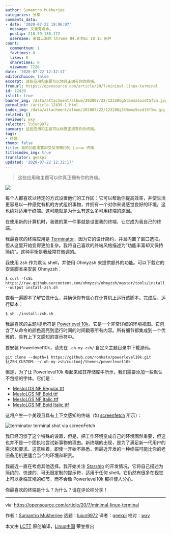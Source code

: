 ```yaml
---
author: Sumantro Mukherjee
categories: 分享
comments_data:
- date: '2020-07-22 19:06:07'
  message: 文章有点水。
  postip: 218.79.180.172
  username: 来自上海的 Chrome 84.0|Mac 10.15 用户
count:
  commentnum: 1
  favtimes: 0
  likes: 0
  sharetimes: 0
  viewnum: 7226
date: '2020-07-22 12:32:17'
editorchoice: false
excerpt: 这些应用和主题可以你真正拥有你的终端。
fromurl: https://opensource.com/article/20/7/minimal-linux-terminal
id: 12439
islctt: true
banner_img: /data/attachment/album/202007/22/123206g5t5mmz5ozdt5f5m.jpg
permalink: /article-12439-1.html
index_img: /data/attachment/album/202007/22/123206g5t5mmz5ozdt5f5m.jpg.thumb.jpg
related: []
reviewer: wxy
selector: lujun9972
summary: 这些应用和主题可以你真正拥有你的终端。
tags:
- 终端
thumb: false
title: 我的功能丰富却又保持简约的 Linux 终端
titleindex_img: true
translator: geekpi
updated: '2020-07-22 12:32:17'
---
```



> 
> 这些应用和主题可以你真正拥有你的终端。
> 
> 
> 


![](/data/attachment/album/202007/22/123206g5t5mmz5ozdt5f5m.jpg)


每个人都喜欢以特定的方式设置他们的工作区：它可以帮助你提高效率，并使生活更容易以一种感觉有机的方式组织事物，并拥有一个对你来说感觉良好的环境。这也绝对适用于终端。这可能就是为什么有这么多可用终端的原因。


在使用新的计算机时，我做的第一件事就是设置我的终端，让它成为我自己的终端。


我最喜欢的终端应用是 [Terminator](https://terminator-gtk3.readthedocs.io/en/latest/)，因为它的设计简约，并且内置了窗口选项。但从这里开始变得更加复杂。我将自己喜欢的终端风格描述为“功能丰富却又保持简约”。这种平衡是我经常在微调的。


我使用 zsh 作为默认 shell，并使用 Ohmyzsh 来提供额外的功能。可以下载它的安装脚本来安装 Ohmyzsh：



```
$ curl -fsSL https://raw.githubusercontent.com/ohmyzsh/ohmyzsh/master/tools/install.sh --output install-zsh.sh

```

查看一遍脚本了解它做什么，并确保你有信心在计算机上运行该脚本。完成后，运行脚本：



```
$ sh ./install-zsh.sh

```

我最喜欢的主题/提示符是 [Powerlevel 10k](https://github.com/romkatv/powerlevel10k)，它是一个非常详细的环境视图。它包含了从命令的颜色高亮到运行时间的时间戳等所有内容。所有细节都集成到一个优雅的、具有上下文感知的提示符中。


要安装 Powerlevel10k，请先在 `.oh-my-zsh/` 自定义主题目录中下载源码。



```
git clone --depth=1 https://github.com/romkatv/powerlevel10k.git
${ZSH_CUSTOM:-~/.oh-my-zsh/custom}/themes/powerlevel10k

```

但是，为了让 Powerlevel10k 看起来如其存储库中所示，我们需要添加一些默认不包括的字体。它们是：


* [MesloLGS NF Regular.ttf](https://github.com/romkatv/powerlevel10k-media/raw/master/MesloLGS%20NF%20Regular.ttf)
* [MesloLGS NF Bold.ttf](https://github.com/romkatv/powerlevel10k-media/raw/master/MesloLGS%20NF%20Bold.ttf)
* [MesloLGS NF Italic.ttf](https://github.com/romkatv/powerlevel10k-media/raw/master/MesloLGS%20NF%20Italic.ttf)
* [MesloLGS NF Bold Italic.ttf](https://github.com/romkatv/powerlevel10k-media/raw/master/MesloLGS%20NF%20Bold%20Italic.ttf)


这将产生一个美观且具有上下文感知的终端（如 [screenfetch](https://github.com/KittyKatt/screenFetch) 所示）：


![terminator terminal shot via screenFetch](/data/attachment/album/202007/22/123237vma2gpvy2a2ggua4.png "terminator terminal shot via screenFetch ")


我已经习惯了这个特殊的设置，但是，把工作环境变成自己的环境固然重要，但这也并不是一个固执地尝试新事物的理由。新终端的出现，是为了满足新一代用户的需求和要求。这意味着，即使一开始不熟悉，但最近开发的一种终端可能比你的老旧备用机更适合当今的环境和职责。


我最近一直在考虑其他选择。我开始关注 [Starship](https://starship.rs/) 的开发情况，它将自己描述为简约的、快速的、可无限定制的提示符，适用于任何 shell。它仍然有很多在视觉上可以身临其境的细节，而不会像 Powerlevel10k 那样使人分心。


你最喜欢的终端是什么？为什么？请在评论栏分享！




---


via: <https://opensource.com/article/20/7/minimal-linux-terminal>


作者：[Sumantro Mukherjee](https://opensource.com/users/sumantro) 选题：[lujun9972](https://github.com/lujun9972) 译者：[geekpi](https://github.com/geekpi) 校对：[wxy](https://github.com/wxy)


本文由 [LCTT](https://github.com/LCTT/TranslateProject) 原创编译，[Linux中国](https://linux.cn/) 荣誉推出